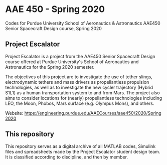 # AAE 450 - Spring 2020
Codes for Purdue University School of Aeronautics &amp; Astronautics AAE450 Senior Spacecraft Design course, Spring 2020

## Project Escalator
Project Escalator is a project from the AAE450 Senior Spacecraft Design course offered at Purdue University's School of Aeronautics and Astronautics for the Spring 2020 semester.

The objectives of this project are to investigate the use of tether slings, electrodynamic tethers and mass drivers as propellantless propulsion technologies, as well as to investigate the new cycler trajectory (Hybrid S1L1) as a human transportation system to and from Mars. The project also aims to consider locations for (nearly) propellantless technologies including LEO, the Moon, Phobos, Mars surface (e.g. Olympus Mons), and others.

Website: [https://engineering.purdue.edu/AAECourses/aae450/2020/Spring 2020](https://engineering.purdue.edu/AAECourses/aae450/2020/Spring%202020)

## This repository
This repository serves as a digital archive of all MATLAB codes, Simulink files and spreadsheets made by the Project Escalator student design team. It is classified according to discipline, and then by member.
